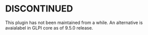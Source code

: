 # DISCONTINUED

This plugin has not been maintained from a while. An alternative is avaialabel in GLPI core as of 9.5.0 release.
